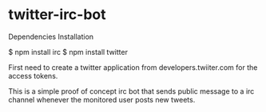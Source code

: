twitter-irc-bot
===============

Dependencies Installation

$ npm install irc
$ npm install twitter

First need to create a twitter application from developers.twiiter.com for the access tokens.

This is a simple proof of concept irc bot that sends public message to a irc channel whenever the monitored user posts new tweets.
